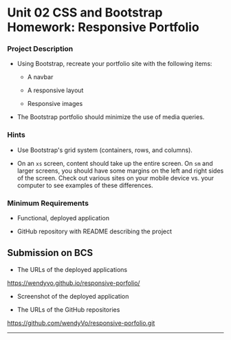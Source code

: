 # Unit 02 CSS and Bootstrap Homework: Responsive Portfolio

### Project Description

* Using Bootstrap, recreate your portfolio site with the following items:

   * A navbar

   * A responsive layout

   * Responsive images

* The Bootstrap portfolio should minimize the use of media queries.


### Hints

* Use Bootstrap's grid system (containers, rows, and columns).

* On an `xs` screen, content should take up the entire screen. On `sm` and larger screens, you should have some margins on the left and right sides of the screen. Check out various sites on your mobile device vs. your computer to see examples of these differences.


### Minimum Requirements

* Functional, deployed application

* GitHub repository with README describing the project


## Submission on BCS

* The URLs of the deployed applications

https://wendyvo.github.io/responsive-porfolio/

* Screenshot of the deployed application


* The URLs of the GitHub repositories

https://github.com/wendyVo/responsive-porfolio.git

- - -

